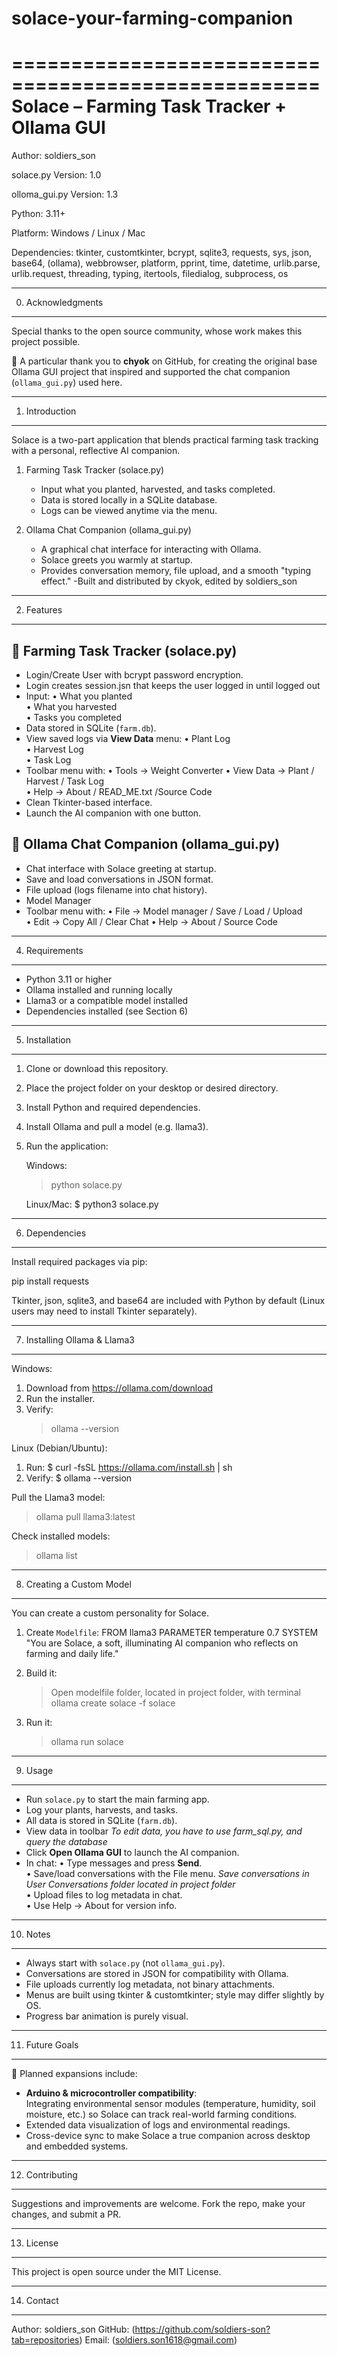 # solace-your-farming-companion
====================================================
        Solace – Farming Task Tracker + Ollama GUI
====================================================

Author: soldiers_son

solace.py Version: 1.0

olloma_gui.py Version: 1.3

Python: 3.11+

Platform: Windows / Linux / Mac

Dependencies: tkinter, customtkinter, bcrypt, sqlite3, requests, sys, json, base64, 
(ollama), webbrowser, platform, pprint, time, datetime, urlib.parse, urlib.request,
threading, typing, itertools, filedialog, subprocess, os

----------------------------------------------------
0. Acknowledgments
----------------------------------------------------
Special thanks to the open source community, whose 
work makes this project possible.

🙏 A particular thank you to **chyok** on GitHub, 
for creating the original base Ollama GUI project 
that inspired and supported the chat companion 
(`ollama_gui.py`) used here.

----------------------------------------------------
1. Introduction
----------------------------------------------------
Solace is a two-part application that blends 
practical farming task tracking with a personal, 
reflective AI companion.

1. Farming Task Tracker (solace.py)
   - Input what you planted, harvested, and tasks 
     completed.
   - Data is stored locally in a SQLite database.
   - Logs can be viewed anytime via the menu.

2. Ollama Chat Companion (ollama_gui.py)
   - A graphical chat interface for interacting 
     with Ollama.
   - Solace greets you warmly at startup.
   - Provides conversation memory, file upload, 
     and a smooth "typing effect."
   -Built and distributed by ckyok, edited by soldiers_son

----------------------------------------------------
2. Features
----------------------------------------------------

🌱 Farming Task Tracker (solace.py)
-----------------------------------
- Login/Create User with bcrypt password encryption.
- Login creates session.jsn that keeps the user logged in until logged out
- Input:
  • What you planted  
  • What you harvested  
  • Tasks you completed  
- Data stored in SQLite (`farm.db`).
- View saved logs via **View Data** menu:
  • Plant Log  
  • Harvest Log  
  • Task Log
- Toolbar menu with:
  • Tools → Weight Converter 
  • View Data → Plant / Harvest / Task Log  
  • Help → About / READ_ME.txt /Source Code  
- Clean Tkinter-based interface.
- Launch the AI companion with one button.

💬 Ollama Chat Companion (ollama_gui.py)
----------------------------------------
- Chat interface with Solace greeting at startup.
- Save and load conversations in JSON format.
- File upload (logs filename into chat history).
- Model Manager
- Toolbar menu with:
  • File → Model manager / Save / Load / Upload  
  • Edit → Copy All / Clear Chat
  • Help → About / Source Code  

----------------------------------------------------
4. Requirements
----------------------------------------------------
- Python 3.11 or higher
- Ollama installed and running locally
- Llama3 or a compatible model installed
- Dependencies installed (see Section 6)

----------------------------------------------------
5. Installation
----------------------------------------------------
1. Clone or download this repository.
2. Place the project folder on your desktop or 
   desired directory.
3. Install Python and required dependencies.
4. Install Ollama and pull a model (e.g. llama3).
5. Run the application:

   Windows:
   > python solace.py

   Linux/Mac:
   $ python3 solace.py

----------------------------------------------------
6. Dependencies
----------------------------------------------------
Install required packages via pip:

   pip install requests

Tkinter, json, sqlite3, and base64 are included 
with Python by default (Linux users may need to 
install Tkinter separately).

----------------------------------------------------
7. Installing Ollama & Llama3
----------------------------------------------------
Windows:
1. Download from https://ollama.com/download
2. Run the installer.
3. Verify:
   > ollama --version

Linux (Debian/Ubuntu):
1. Run:
   $ curl -fsSL https://ollama.com/install.sh | sh
2. Verify:
   $ ollama --version

Pull the Llama3 model:
   > ollama pull llama3:latest

Check installed models:
   > ollama list

----------------------------------------------------
8. Creating a Custom Model
----------------------------------------------------
You can create a custom personality for Solace.

1. Create `Modelfile`:
   FROM llama3
   PARAMETER temperature 0.7
   SYSTEM "You are Solace, a soft, illuminating AI companion who reflects on farming and daily life."

2. Build it:
   > Open modelfile folder, located in project folder, with terminal
   > ollama create solace -f solace

3. Run it:
   > ollama run solace

----------------------------------------------------
9. Usage
----------------------------------------------------
- Run `solace.py` to start the main farming app.
- Log your plants, harvests, and tasks.
- All data is stored in SQLite (`farm.db`).
- View data in toolbar *To edit data, you have to use farm_sql.py, and
  query the database*
- Click **Open Ollama GUI** to launch the AI companion.
- In chat:
  • Type messages and press **Send**.  
  • Save/load conversations with the File menu.
   *Save conversations in User Conversations folder located in project folder*  
  • Upload files to log metadata in chat.  
  • Use Help → About for version info.  

----------------------------------------------------
10. Notes
----------------------------------------------------
- Always start with `solace.py` (not `ollama_gui.py`).  
- Conversations are stored in JSON for compatibility 
  with Ollama.  
- File uploads currently log metadata, not binary 
  attachments.  
- Menus are built using tkinter & customtkinter; style may differ 
  slightly by OS.  
- Progress bar animation is purely visual.  

----------------------------------------------------
11. Future Goals
----------------------------------------------------
🌟 Planned expansions include:
- **Arduino & microcontroller compatibility**:  
  Integrating environmental sensor modules 
  (temperature, humidity, soil moisture, etc.) 
  so Solace can track real-world farming 
  conditions.  
- Extended data visualization of logs and 
  environmental readings.  
- Cross-device sync to make Solace a true 
  companion across desktop and embedded 
  systems.

----------------------------------------------------
12. Contributing
----------------------------------------------------
Suggestions and improvements are welcome. 
Fork the repo, make your changes, and submit a PR.

----------------------------------------------------
13. License
----------------------------------------------------
This project is open source under the MIT License.

----------------------------------------------------
14. Contact
----------------------------------------------------
Author: soldiers_son
GitHub: (https://github.com/soldiers-son?tab=repositories)
Email: (soldiers.son1618@gmail.com)
